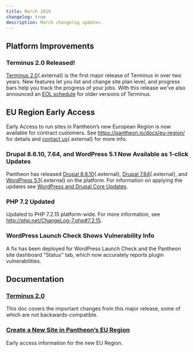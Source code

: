 ```yaml
---
title: March 2019
changelog: true
description: March changelog updates.
---
```


## Platform Improvements
### Terminus 2.0 Released!
[Terminus 2.0](https://github.com/pantheon-systems/terminus){.external} is the first major release of Terminus in over two years. New features let you list and change site plan level, and progress bars help you track the progress of your jobs. With this release we've also announced an [EOL schedule](/docs/terminus/updates/#eol-timeline) for older versions of Terminus.

## EU Region Early Access
Early Access to run sites in Pantheon’s new European Region is now available for contract customers. See <https://pantheon.io/docs/eu-region/> for details and [contact us](https://pantheon.io/contact-us){.external} for more info.

### Drupal 8.6.10, 7.64, and WordPress 5.1 Now Available as 1-click Updates
Pantheon has released [Drupal 8.6.10](https://www.drupal.org/project/drupal/releases/8.6.10){.external}, [Drupal 7.64](https://www.drupal.org/project/drupal/releases/7.64){.external}, and [WordPress 5.1](https://wordpress.org/news/2019/02/betty/){.external} on the platform. For information on applying the updates see [WordPress and Drupal Core Updates](/docs/core-updates/).

### PHP 7.2 Updated
Updated to PHP 7.2.15 platform-wide. For more information, see <http://php.net/ChangeLog-7.php#7.2.15>.

### WordPress Launch Check Shows Vulnerability Info
A fix has been deployed for WordPress Launch Check and the Pantheon site dashboard "Status" tab, which now accurately reports plugin vulnerabilities.

## Documentation
### [Terminus 2.0](/docs/terminus-2-0/)
This doc covers the important changes from this major release, some of which are not backwards-compatible.

### [Create a New Site in Pantheon’s EU Region](/docs/eu-region)
Early access information for the new EU Region.

